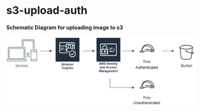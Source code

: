 # s3-upload-auth

#### Schematic Diagram for uploading image to s3

![alt text](https://github.com/mmackenzie-syd/s3-upload-auth/blob/master/AWS-upload-scheme-auth.png) 

